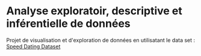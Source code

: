 
# Analyse exploratoir, descriptive et inférentielle de données
Projet de visualisation et d'exploration de données en utilisatant le data set : [Speed Dating Dataset](https://www.kaggle.com/annavictoria/speed-dating-experiment#Speed%20Dating%20Data%20Key.doc)
